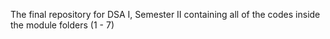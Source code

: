 The final repository for DSA I, Semester II containing all of the  codes inside the module folders (1 - 7)
